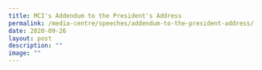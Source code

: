 ```yaml
---
title: MCI's Addendum to the President's Address
permalink: /media-centre/speeches/addendum-to-the-president-address/
date: 2020-09-26
layout: post
description: ""
image: ""
---
```


